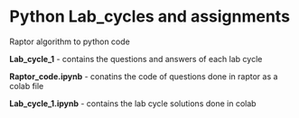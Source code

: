 # Python Lab_cycles and assignments 

Raptor algorithm to python code

**Lab_cycle_1** - contains the questions and answers of each lab cycle


**Raptor_code.ipynb** - conatins the code of questions done in raptor as a colab file


**Lab_cycle_1.ipynb** - contains the lab cycle solutions done in colab

